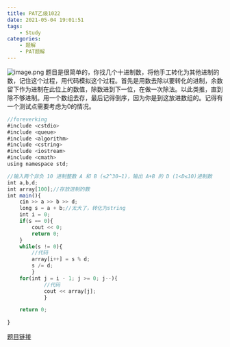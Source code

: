 ```yaml
---
title: PAT乙级1022
date: 2021-05-04 19:01:51
tags: 
    - Study
categories: 
    - 题解
    - PAT题解
---
```


![image.png](https://p1-juejin.byteimg.com/tos-cn-i-k3u1fbpfcp/761a3939bbf44aec9d5212ea44f17b04~tplv-k3u1fbpfcp-watermark.image)
题目是很简单的，你找几个十进制数，将他手工转化为其他进制的数，记住这个过程，用代码模拟这个过程。首先是用数去除以要转化的进制，余数留下作为进制在此位上的数值，除数进到下一位，在做一次除法。以此类推，直到除不够进制。用一个数组去存，最后记得倒序，因为你是到这放进数组的。记得有一个测试点需要考虑为0的情况。

```js
//foreverking
#include <cstdio>
#include <queue>
#include <algorithm>
#include <cstring>
#include <iostream>
#include <cmath>
using namespace std;

//输入两个非负 10 进制整数 A 和 B (≤2^30−1)，输出 A+B 的 D (1<D≤10)进制数
int a,b,d;
int array[100];//存放进制的数
int main(){
    cin >> a >> b >> d;
    long s = a + b;//太大了，转化为string
    int i = 0;
    if(s == 0){
        cout << 0;
        return 0;
    }
    while(s != 0){
        //代码
        array[i++] = s % d;
        s /= d;
        }
    for(int j = i - 1; j >= 0; j--){
            //代码
            cout << array[j];
            }

    return 0;
    
}
```
[题目链接](https://pintia.cn/problem-sets/994805260223102976/problems/994805299301433344)
